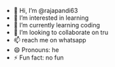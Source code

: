 - 👋 Hi, I’m @rajapandi63
- 👀 I’m interested in learning
- 🌱 I’m currently learning coding
- 💞️ I’m looking to collaborate on tru
- 📫 reach me on whatsapp
- 😄 Pronouns: he
- ⚡ Fun fact: no fun

<!---
rajapandi63/rajapandi63 is a ✨ special ✨ repository because its `README.md` (this file) appears on your GitHub profile.
You can click the Preview link to take a look at your changes.
--->
